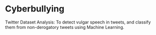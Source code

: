 # Cyberbullying
Twitter Dataset Analysis:
To detect vulgar speech in tweets, and classify them from non-derogatory tweets using Machine Learning.
